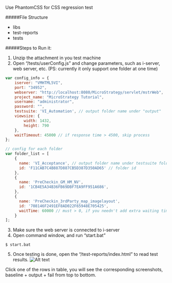 Use PhantomCSS for CSS regression test

#####File Structure
- libs
- test-reports
- tests

#####Steps to Run it:
1.	Unzip the attachment in you test machine
2.	Open “/tests/userConfig.js” and change parameters, such as i-server, web server, etc. (PS: currently it only support one folder at one time)
```js
var config_info = {
    iserver: "VMHTML5VI",
    port: "34952",
    webserver: "http://localhost:8080/MicroStrategy/servlet/mstrWeb",
    project_name: "MicroStrategy Tutorial",
    username: "administrator",
    password: "",
    testsuite: 'VI_Automation', // output folder name under "output"
    viewsize: {
        width: 1432,
        height: 790
    },
    waitTimeout: 45000 // if response time > 4500, skip process
};

// config for each folder
var folder_list = [
    {
      name: 'VI_Acceptance', // output folder name under testsuite folder
      id: 'F11CAB7C4B887D887CB5D387D350AD65' // folder id
    },
    {
      name: 'PreCheckin_GM_HM_NV',
      id: '1CB4E5A34B36FB69DBF7EA9FF951A686',
    },
    {
      name: 'PreCheckin_3rdParty_map_imagelayout',
      id: '708146F2491EF8AD022F65948E705425',
      waitTime: 60000 // must > 0, if you needn't add extra waiting time after waitbox disappears, just remove this prop
    }
];
```

3.	Make sure the web server is connected to i-server
4.	Open command window, and run “start.bat”
```
$ start.bat
```

5.	Once testing is done, open the “/test-reports/index.html” to read test results.
 ![Alt text](./xx.png)


Click one of the rows in table, you will see the corresponding screenshots, baseline + output + fail from top to bottom.

